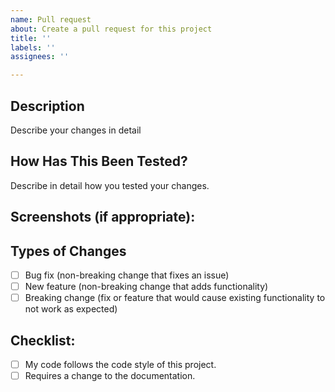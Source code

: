 ```yaml
---
name: Pull request
about: Create a pull request for this project
title: ''
labels: ''
assignees: ''

---
```


## Description

Describe your changes in detail

## How Has This Been Tested?

Describe in detail how you tested your changes.

## Screenshots (if appropriate):

## Types of Changes
<!--- What types of changes does your code introduce? Put an `x` in all the boxes that apply: -->
- [ ] Bug fix (non-breaking change that fixes an issue)
- [ ] New feature (non-breaking change that adds functionality)
- [ ] Breaking change (fix or feature that would cause existing functionality to not work as expected)

## Checklist:
<!--- Go over all the following points, and put an `x` in all the boxes that apply. -->
- [ ] My code follows the code style of this project.
- [ ] Requires a change to the documentation.